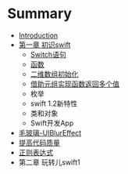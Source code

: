 # Summary

* [Introduction](README.md)
* [第一章 初识swift](chapter1.md)
    * [Switch语句](switch语句.md)
    * [函数](函数.md)
    * [二维数组初始化](二维数组初始化.md)
    * [借助元组实现函数返回多个值](借助元组实现函数返回多个值.md)
    * 枚举
    * swift 1.2新特性
    * 类和对象
    * Swift开发App
* [毛玻璃-UIBlurEffect](毛玻璃-uiblureffect.md)
* [提高代码质量](提高代码质量.md)
* [正则表达式](正则表达式.md)
* 第二章 玩转儿swift1

